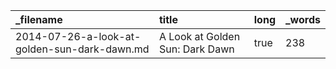 | _filename                                    | title                           | long | _words |
| :------------------------------------------- | :------------------------------ | :--- | :----- |
| 2014-07-26-a-look-at-golden-sun-dark-dawn.md | A Look at Golden Sun: Dark Dawn | true | 238    |

